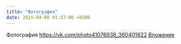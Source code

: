 ```yaml
---
title: "Фотография"
date: 2015-04-08 01:57:00 +0300
---
```


Фотография
<a class="vk-attach" href="https://vk.com/photo41076938_360401822">https://vk.com/photo41076938_360401822</a>
<a class="vk-attach" href="https://vk.com/photo41076938_360401822">Вложение</a>
